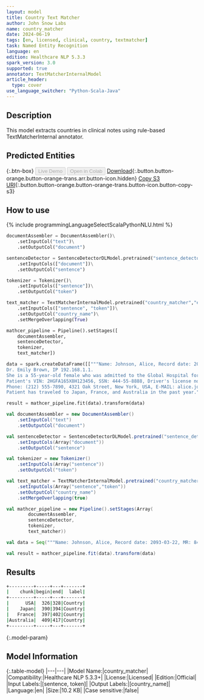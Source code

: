 ```yaml
---
layout: model
title: Country Text Matcher
author: John Snow Labs
name: country_matcher
date: 2024-06-19
tags: [en, licensed, clinical, country, textmatcher]
task: Named Entity Recognition
language: en
edition: Healthcare NLP 5.3.3
spark_version: 3.0
supported: true
annotator: TextMatcherInternalModel
article_header:
  type: cover
use_language_switcher: "Python-Scala-Java"
---
```


## Description

This model extracts countries in clinical notes using rule-based TextMatcherInternal annotator.

## Predicted Entities



{:.btn-box}
<button class="button button-orange" disabled>Live Demo</button>
<button class="button button-orange" disabled>Open in Colab</button>
[Download](https://s3.amazonaws.com/auxdata.johnsnowlabs.com/clinical/models/country_matcher_en_5.3.3_3.0_1718770832659.zip){:.button.button-orange.button-orange-trans.arr.button-icon.hidden}
[Copy S3 URI](s3://auxdata.johnsnowlabs.com/clinical/models/country_matcher_en_5.3.3_3.0_1718770832659.zip){:.button.button-orange.button-orange-trans.button-icon.button-copy-s3}

## How to use



<div class="tabs-box" markdown="1">
{% include programmingLanguageSelectScalaPythonNLU.html %}
	
```python
documentAssembler = DocumentAssembler()\
    .setInputCol("text")\
    .setOutputCol("document")

sentenceDetector = SentenceDetectorDLModel.pretrained("sentence_detector_dl_healthcare","en","clinical/models")\
    .setInputCols(["document"])\
    .setOutputCol("sentence")

tokenizer = Tokenizer()\
    .setInputCols(["sentence"])\
    .setOutputCol("token")

text_matcher = TextMatcherInternalModel.pretrained("country_matcher","en","clinical/models") \
    .setInputCols(["sentence", "token"])\
    .setOutputCol("country_name")\
    .setMergeOverlapping(True)

mathcer_pipeline = Pipeline().setStages([
    documentAssembler,
    sentenceDetector,
    tokenizer,
    text_matcher])

data = spark.createDataFrame([["""Name: Johnson, Alice, Record date: 2093-03-22, MR: 846275.
Dr. Emily Brown, IP 192.168.1.1.
She is a 55-year-old female who was admitted to the Global Hospital for hip replacement on 03/22/93.
Patient's VIN: 2HGFA165X8H123456, SSN: 444-55-8888, Driver's license no: C789012D.
Phone: (212) 555-7890, 4321 Oak Street, New York, USA, E-MAIL: alice.johnson@example.com.
Patient has traveled to Japan, France, and Australia in the past year."""]]).toDF("text")

result = mathcer_pipeline.fit(data).transform(data)
```
```scala
val documentAssembler = new DocumentAssembler()
	.setInputCol("text")
	.setOutputCol("document")

val sentenceDetector = SentenceDetectorDLModel.pretrained("sentence_detector_dl_healthcare","en","clinical/models")
	.setInputCols(Array("document"))
	.setOutputCol("sentence")

val tokenizer = new Tokenizer()
	.setInputCols(Array("sentence"))
	.setOutputCol("token")

val text_matcher = TextMatcherInternalModel.pretrained("country_matcher","en","clinical/models")
	.setInputCols(Array("sentence","token"))
	.setOutputCol("country_name")
	.setMergeOverlapping(true)

val mathcer_pipeline = new Pipeline().setStages(Array(
		documentAssembler,
		sentenceDetector,
		tokenizer,
		text_matcher))

val data = Seq("""Name: Johnson, Alice, Record date: 2093-03-22, MR: 846275. Dr. Emily Brown, IP 192.168.1.1. She is a 55-year-old female who was admitted to the Global Hospital for hip replacement on 03/22/93. Patient's VIN: 2HGFA165X8H123456, SSN: 444-55-8888, Driver's license no: C789012D. Phone: (212) 555-7890, 4321 Oak Street, New York, USA, E-MAIL: alice.johnson@example.com. Patient has traveled to Japan, France, and Australia in the past year.""").toDF("text")

val result = mathcer_pipeline.fit(data).transform(data)
```
</div>

## Results

```bash
+---------+-----+---+-------+
|    chunk|begin|end|  label|
+---------+-----+---+-------+
|      USA|  326|328|Country|
|    Japan|  390|394|Country|
|   France|  397|402|Country|
|Australia|  409|417|Country|
+---------+-----+---+-------+
```

{:.model-param}
## Model Information

{:.table-model}
|---|---|
|Model Name:|country_matcher|
|Compatibility:|Healthcare NLP 5.3.3+|
|License:|Licensed|
|Edition:|Official|
|Input Labels:|[sentence, token]|
|Output Labels:|[country_name]|
|Language:|en|
|Size:|10.2 KB|
|Case sensitive:|false|
